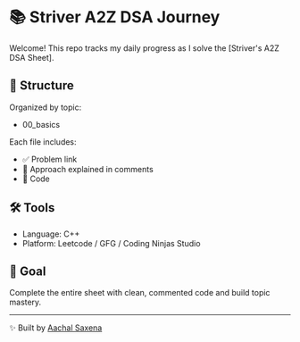 # 📚 Striver A2Z DSA Journey

Welcome! This repo tracks my daily progress as I solve the [Striver's A2Z DSA Sheet].

## 🧩 Structure

Organized by topic:
- 00_basics

Each file includes:
- ✅ Problem link
- 🧠 Approach explained in comments
- 📌 Code

## 🛠️ Tools

- Language: C++ 
- Platform: Leetcode / GFG / Coding Ninjas Studio

## 🚀 Goal

Complete the entire sheet with clean, commented code and build topic mastery.

---

✨ Built by [Aachal Saxena](https://www.linkedin.com/in/aachal-saxena)

